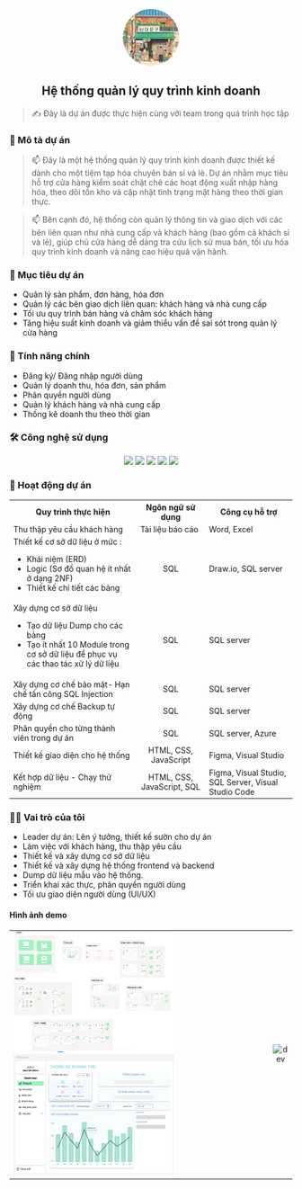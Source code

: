 <p align="center"><img  width="100px"  src="image/image.png" />
  <br>
<h2 align="center">Hệ thống quản lý quy trình kinh doanh</h2>
 
  > ✍ Đây là dự án được thực hiện cùng với team trong quá trình học tập
<h3>📝 Mô tả dự án</h3>
<p> 
  
> 📫 Đây là một hệ thống quản lý quy trình kinh doanh được thiết kế dành cho một tiệm tạp hóa chuyên bán sỉ và lẻ. Dự án nhằm mục tiêu hỗ trợ cửa hàng kiểm soát chặt chẽ các hoạt động xuất nhập hàng hóa, theo dõi tồn kho và cập nhật tình trạng mặt hàng theo thời gian thực.

> 📫 Bên cạnh đó, hệ thống còn quản lý thông tin và giao dịch với các bên liên quan như nhà cung cấp và khách hàng (bao gồm cả khách sỉ và lẻ), giúp chủ cửa hàng dễ dàng tra cứu lịch sử mua bán, tối ưu hóa quy trình kinh doanh và nâng cao hiệu quả vận hành.
</p>
<h3>🎯 Mục tiêu dự án</h3>
<ul>
  <li>Quản lý sản phẩm, đơn hàng, hóa đơn</li>
  <li> Quản lý các bên giao dịch liên quan: khách hàng và nhà cung cấp</li>
  <li> Tối ưu quy trình bán hàng và chăm sóc khách hàng</li>
  <li> Tăng hiệu suất kinh doanh và giảm thiểu vấn đề sai sót trong quản lý cửa hàng</li>
</ul>
<h3> 🚀 Tính năng chính</h3>
<ul>
  <li> Đăng ký/ Đăng nhập người dùng</li>
  <li>Quản lý doanh thu, hóa đơn, sản phẩm</li>
  <li>Phân quyền người dùng </li>
  <li>Quản lý khách hàng và nhà cung cấp</li>
  <li> Thống kê doanh thu theo thời gian</li>
</ul>
<h3>🛠️ Công nghệ sử dụng</h3>
<p align="center">
  <img src="https://img.icons8.com/color/48/000000/microsoft-sql-server.png"/>
  <img src="https://img.icons8.com/color/48/000000/visual-studio-code-2019.png"/>
  <img src="https://img.icons8.com/color/48/null/visual-studio--v2.png"/>
  <img src="https://img.icons8.com/?size=48&id=8gfeOoqrHqJU&format=png&color=000000"/>
  <img src="https://img.icons8.com/color/48/000000/github-2.png"/>
</p>

</p>
<h3>📸 Hoạt động dự án</h3>
<table>
  <th> Quy trình thực hiện</th>
  <th> Ngôn ngữ sử dụng</th>
  <th> Công cụ hỗ trợ</th>
  <tr>
    <td> Thu thập yêu cầu khách hàng </td>
    <td>Tài liệu báo cáo</td>
    <td> Word, Excel</td>
  </tr>
   <tr>
    <td>Thiết kế cơ sở dữ liệu ở mức :
      <ul>
        <li> Khái niệm (ERD)</li>
        <li>Logic (Sơ đồ quan hệ ít nhất ở dạng 2NF)</li>
        <li> Thiết kế chi tiết các bảng</li>
      </ul>
    </td>
    <td  align="center"> SQL</td>
    <td> Draw.io,  SQL server</td>
  </tr>
  <tr>
    <td>Xây dựng cơ sở dữ liệu
        <ul>
        <li> Tạo dữ liệu Dump cho các bảng </li>
        <li>Tạo ít nhất 10 Module trong cơ sở dữ liệu để phục vụ các thao tác xử lý dữ liệu</li>
      </ul>
    </td>
    <td  align="center"> SQL</td>
    <td> SQL server</td>
  </tr>
 <tr>
    <td>Xây dựng cơ chế bảo mật- Hạn chế tấn công SQL Injection </td>
    <td  align="center"> SQL</td>
    <td> SQL server</td>
  </tr>
  <tr>
    <td>Xây dựng cơ chế Backup tự động </td>
    <td  align="center"> SQL</td>
    <td> SQL server</td>
  </tr>
    <tr>
    <td>Phân quyền cho từng thành viên trong dự án</td>
    <td  align="center"> SQL</td>
    <td> SQL server, Azure</td>
  </tr>
   <tr>
    <td>Thiết kế giao diện cho hệ thống</td>
    <td  align="center"> HTML, CSS, JavaScript</td>
    <td> Figma, Visual Studio</td>
  </tr>
   <tr>
    <td>Kết hợp dữ liệu - Chạy thử nghiệm</td>
    <td  align="center"> HTML, CSS, JavaScript, SQL</td>
    <td> Figma, Visual Studio, SQL Server, Visual Studio Code</td>
  </tr>
</table>
<h3>👨‍💻 Vai trò của tôi</h3>
<ul>
<li> Leader dự án: Lên ý tưởng, thiết kế sườn cho dự án </li>
<li>Làm việc với khách hàng, thu thập yêu cầu </li>
<li> Thiết kế và xây dựng cơ sở dữ liệu </li>
<li> Thiết kế và xây dựng hệ thống frontend và backend </li>
<li> Dump dữ liệu mẫu vào hệ thống. </li>
<li> Triển khai xác thực, phân quyền người dùng </li>
<li> Tối ưu giao diện người dùng (UI/UX)</li>
</ul>


<h4>Hình ảnh demo</h4>
<table style="width:100%;">
  <tr>
    <td>
      <img src="image/demo.png" alt="Fulldemo" width="64%"/>
      <img src="image/thongke.png" alt="demoTK" width="64%"/>
    </td>
    <td>
      <p align="center"> 
        <img src="https://cdn.dribbble.com/users/1059583/screenshots/4171367/coding-freak.gif" alt="dev" width="100%"/>
      </p>
    </td>
  </tr>
</table>


